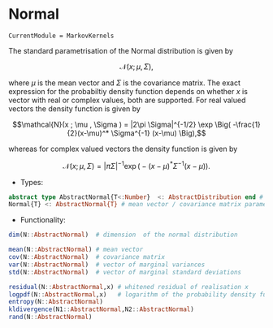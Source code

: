 # Normal

```@meta
CurrentModule = MarkovKernels
```

The standard parametrisation of the Normal distribution is given by

```math
\mathcal{N}(x ; \mu  , \Sigma ),
```
where $\mu$ is the mean vector and $\Sigma$ is the covariance matrix.
The exact expression for the probabiltiy density function depends on whether $x$ is vector with real or complex values, both are supported.
For real valued vectors the density function is given by
```math
\mathcal{N}(x ; \mu  , \Sigma ) = |2\pi \Sigma|^{-1/2} \exp \Big(  -\frac{1}{2}(x-\mu)^* \Sigma^{-1} (x-\mu)  \Big),
```
whereas for complex valued vectors the density function is given by
```math
\mathcal{N}(x ; \mu  , \Sigma ) = |\pi \Sigma|^{-1} \exp \Big(  -(x-\mu)^* \Sigma^{-1} (x-\mu)  \Big).
```

* Types:

```julia
abstract type AbstractNormal{T<:Number}  <: AbstractDistribution end # normal distributions with realisations in real / complex Euclidean spaces
Normal{T} <: AbstractNormal{T} # mean vector / covariance matrix parametrisation of normal distributions
```

* Functionality:
```julia
dim(N::AbstractNormal)  # dimension  of the normal distribution

mean(N::AbstractNormal) # mean vector
cov(N::AbstractNormal)  # covariance matrix
var(N::AbstractNormal)  # vector of marginal variances
std(N::AbstractNormal)  # vector of marginal standard deviations

residual(N::AbstractNormal,x) # whitened residual of realisation x
logpdf(N::AbstractNormal,x)   # logarithm of the probability density function at x
entropy(N::AbstractNormal)
kldivergence(N1::AbstractNormal,N2::AbstractNormal)
rand(N::AbstractNormal)
```
